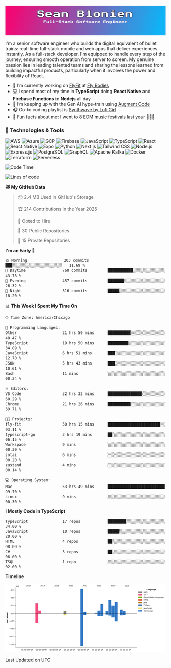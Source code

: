 ![](./assets/banner.gif)

I'm a senior software engineer who builds the digital equivalent of bullet trains: real-time full-stack mobile and web apps that deliver experiences instantly. As a full-stack developer, I'm equipped to handle every step of the journey, ensuring smooth operation from server to screen. My genuine passion lies in leading talented teams and sharing the lessons learned from building impactful products, particularly when it involves the power and flexibility of React.

- 🏢 I’m currently working on [FlyFit](https://www.fly-bodies.com/flyfit-app) at [Fly Bodies](https://www.fly-bodies.com/)
- 💻 I spend most of my time in **TypeScript** doing **React Native** and **Firebase Functions** in **Nodejs** all day
- 🌱 I’m keeping up with the Gen AI hype-train using [Augment Code](https://www.augmentcode.com/)
- 🎧 Go-to coding playlist is [Synthwave by Lofi Girl](https://open.spotify.com/playlist/1YIe34rcmLjCYpY9wJoM2p?si=dec855ca26434c03)
- 🌈 Fun facts about me: I went to 8 EDM music festivals last year 🕺🏽🪩

### 🔧 Technologies & Tools

![AWS](https://img.shields.io/badge/AWS-FF9900?style=flat&logo=amazonaws&logoColor=white)
![Azure](https://img.shields.io/badge/Azure-0078D4?style=flat&logo=azure&logoColor=white)
![GCP](https://img.shields.io/badge/GCP-1f2937?style=flat&logo=googlecloud&logoColor=4285F4)
![Firebase](https://img.shields.io/badge/Firebase-1f2937?style=flat&logo=firebase&logoColor=FFCA28)
![JavaScript](https://img.shields.io/badge/JavaScript-1f2937?style=flat&logo=javascript&logoColor=F7DF1E)
![TypeScript](https://img.shields.io/badge/TypeScript-1f2937?style=flat&logo=typescript&logoColor=3178C6)
![React](https://img.shields.io/badge/React-1f2937?style=flat&logo=react&logoColor=61DAFB)
![React Native](https://img.shields.io/badge/React_Native-1f2937?style=flat&logo=react&logoColor=61DAFB)
![Expo](https://img.shields.io/badge/Expo-1f2937?style=flat&logo=expo&logoColor=000020)
![Python](https://img.shields.io/badge/Python-1f2937?style=flat&logo=python)
![Next.js](https://img.shields.io/badge/Next.js-1f2937?style=flat&logo=nextdotjs&logoColor=000000)
![Tailwind CSS](https://img.shields.io/badge/Tailwind_CSS-1f2937?style=flat&logo=tailwindcss&logoColor=065F46)
![Node.js](https://img.shields.io/badge/Node.js-1f2937?style=flat&logo=nodedotjs&logoColor=339933)
![Express.js](https://img.shields.io/badge/Express.js-1f2937?style=flat&logo=express&logoColor=000000)
![PostgreSQL](https://img.shields.io/badge/PostgreSQL-1f2937?style=flat&logo=postgresql&logoColor=4169E1)
![GraphQL](https://img.shields.io/badge/GraphQL-1f2937?style=flat&logo=graphql&logoColor=E10098)
![Apache Kafka](https://img.shields.io/badge/Apache_Kafka-1f2937?style=flat&logo=apachekafka&logoColor=231F20)
![Docker](https://img.shields.io/badge/Docker-1f2937?style=flat&logo=docker&logoColor=2496ED)
![Terraform](https://img.shields.io/badge/Terraform-1f2937?style=flat&logo=terraform&logoColor=7B42BC)
![Serverless](https://img.shields.io/badge/Serverless-1f2937?style=flat&logo=serverless&logoColor=FD5750)

<!--START_SECTION:waka-->
![Code Time](http://img.shields.io/badge/Code%20Time-4%2C635%20hrs%203%20mins-blue)

![Lines of code](https://img.shields.io/badge/From%20Hello%20World%20I%27ve%20Written-3.0%20million%20lines%20of%20code-blue)

**🐱 My GitHub Data** 

> 📦 2.4 MB Used in GitHub's Storage 
 > 
> 🏆 214 Contributions in the Year 2025
 > 
> 💼 Opted to Hire
 > 
> 📜 30 Public Repositories 
 > 
> 🔑 15 Private Repositories 
 > 
**I'm an Early 🐤** 

```text
🌞 Morning                203 commits         ███░░░░░░░░░░░░░░░░░░░░░░   11.69 % 
🌆 Daytime                760 commits         ███████████░░░░░░░░░░░░░░   43.78 % 
🌃 Evening                457 commits         ███████░░░░░░░░░░░░░░░░░░   26.32 % 
🌙 Night                  316 commits         █████░░░░░░░░░░░░░░░░░░░░   18.20 % 
```


📊 **This Week I Spent My Time On** 

```text
🕑︎ Time Zone: America/Chicago

💬 Programming Languages: 
Other                    21 hrs 50 mins      ██████████░░░░░░░░░░░░░░░   40.47 % 
TypeScript               18 hrs 50 mins      █████████░░░░░░░░░░░░░░░░   34.89 % 
JavaScript               6 hrs 51 mins       ███░░░░░░░░░░░░░░░░░░░░░░   12.70 % 
JSON                     5 hrs 43 mins       ███░░░░░░░░░░░░░░░░░░░░░░   10.61 % 
Bash                     11 mins             ░░░░░░░░░░░░░░░░░░░░░░░░░   00.34 % 

🔥 Editors: 
VS Code                  32 hrs 32 mins      ███████████████░░░░░░░░░░   60.29 % 
Chrome                   21 hrs 26 mins      ██████████░░░░░░░░░░░░░░░   39.71 % 

🐱‍💻 Projects: 
fly-fit                  50 hrs 15 mins      ███████████████████████░░   93.11 % 
typescript-go            3 hrs 19 mins       ██░░░░░░░░░░░░░░░░░░░░░░░   06.15 % 
Workspace                9 mins              ░░░░░░░░░░░░░░░░░░░░░░░░░   00.30 % 
jotai                    6 mins              ░░░░░░░░░░░░░░░░░░░░░░░░░   00.20 % 
zustand                  4 mins              ░░░░░░░░░░░░░░░░░░░░░░░░░   00.14 % 

💻 Operating System: 
Mac                      53 hrs 49 mins      █████████████████████████   99.70 % 
Linux                    9 mins              ░░░░░░░░░░░░░░░░░░░░░░░░░   00.30 % 
```

**I Mostly Code in TypeScript** 

```text
TypeScript               17 repos            ████████░░░░░░░░░░░░░░░░░   34.00 % 
JavaScript               10 repos            █████░░░░░░░░░░░░░░░░░░░░   20.00 % 
HTML                     4 repos             ██░░░░░░░░░░░░░░░░░░░░░░░   08.00 % 
C#                       3 repos             ██░░░░░░░░░░░░░░░░░░░░░░░   06.00 % 
TSQL                     1 repo              ░░░░░░░░░░░░░░░░░░░░░░░░░   02.00 % 
```



**Timeline**

![Lines of Code chart](https://raw.githubusercontent.com/seanblonien/seanblonien/main/assets/bar_graph.png)


 Last Updated on  UTC
<!--END_SECTION:waka-->
